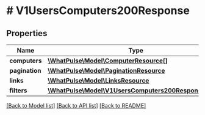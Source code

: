 # # V1UsersComputers200Response

## Properties

Name | Type | Description | Notes
------------ | ------------- | ------------- | -------------
**computers** | [**\WhatPulse\Model\ComputerResource[]**](ComputerResource.md) |  |
**pagination** | [**\WhatPulse\Model\PaginationResource**](PaginationResource.md) |  |
**links** | [**\WhatPulse\Model\LinksResource**](LinksResource.md) |  |
**filters** | [**\WhatPulse\Model\V1UsersComputers200ResponseFilters**](V1UsersComputers200ResponseFilters.md) |  |

[[Back to Model list]](../../README.md#models) [[Back to API list]](../../README.md#endpoints) [[Back to README]](../../README.md)
